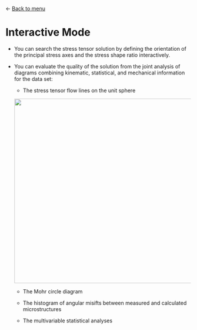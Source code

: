 ← [Back to menu](./toc.md)


# Interactive Mode
- You can search the stress tensor solution by defining the orientation of the principal stress axes and the stress shape ratio interactively.
- You can evaluate the quality of the solution from the joint analysis of diagrams combining kinematic, statistical, and mechanical information for the data set:

    - The stress tensor flow lines on the unit sphere
    <p align="center">
    <img src="images/.jpg" width="500">
    </p>

    - The Mohr circle diagram

    
    - The histogram of angular misifts between measured and calculated microstructures


    - The multivariable statistical analyses
